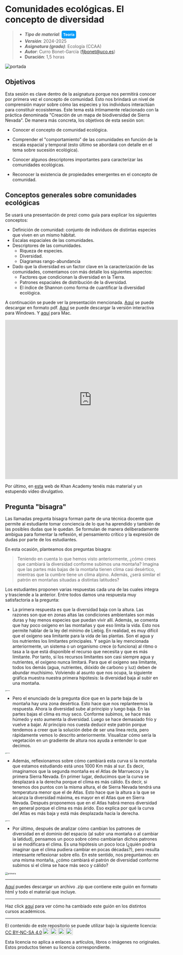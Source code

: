 # Comunidades ecológicas. El concepto de diversidad

> + **_Tipo de material_**: <span style="display: inline-block; font-size: 12px; color: white; background-color: #029BF9; border-radius: 5px; padding: 5px; font-weight: bold;"> Teoría</span>
> + **_Versión_**: 2024-2025
> + **_Asignatura (grado)_**: Ecología (CCAA)
> + **_Autor_**: Curro Bonet-García (fjbonet@uco.es)
> + **Duración**: 1,5 horas

![portada](https://raw.githubusercontent.com/aprendiendo-cosas/Te_comunidades_diversidad_ecologia_ccaa/refs/tags/2024_2025/imagenes/portada.png)




## Objetivos 

Esta sesión es clave dentro de la asignatura porque nos permitirá conocer por primera vez el concepto de comunidad. Esto nos brindará un nivel de comprensión mayor sobre cómo las especies y los individuos interactúan para constituir ecosistemas. Este tema está íntimamente relacionado con la práctica denominada "Creación de un mapa de biodiversidad de Sierra Nevada". De manera más concreta, los objetivos de esta sesión son:

+ Conocer el concepto de comunidad ecológica.

+ Comprender el "comportamiento" de las comunidades en función de la escala espacial y temporal (esto último se abordará con detalle en el tema sobre sucesión ecológica).

+ Conocer algunos descriptores importantes para caracterizar las comunidades ecológicas.

+ Reconocer la existencia de propiedades emergentes en el concepto de comunidad. 

  

## Conceptos generales sobre comunidades ecológicas

Se usará una presentación de prezi como guía para explicar los siguientes conceptos:

+ Definición de comunidad: conjunto de individuos de distintas especies que viven en un mismo hábitat.
+ Escalas espaciales de las comunidades.
+ Descriptores de las comunidades.
  + Riqueza de especies.
  + Diversidad.
  + Diagramas rango-abundancia
+ Dado que la diversidad es un factor clave en la caracterización de las comunidades, comentamos con más detalle los siguientes aspectos:
  + Factores que condicionan la diversidad en la Tierra.
  + Patrones espaciales de distribución de la diversidad.
  + El índice de Shannon como forma de cuantificar la diversidad ecológica.


A continuación se puede ver la presentación mencionada. [Aquí](https://github.com/aprendiendo-cosas/Te_comunidades_diversidad_ecologia_ccaa/raw/2025_2025/presentacion/comunidades_diversidad.pdf) se puede descargar en formato pdf. [Aquí](https://github.com/aprendiendo-cosas/Te_comunidades_diversidad_ecologia_ccaa/raw/2024_2025/presentacion/comunidades_diversidad.exe) se puede descargar la versión interactiva para Windows. Y [aquí](https://github.com/aprendiendo-cosas/Te_comunidades_diversidad_ecologia_ccaa/raw/2024_2025/presentacion/comunidades_diversidad.zip) para Mac.



<iframe src="https://prezi.com/p/embed/HVNUNV6AEAildf8Wawgi/" id="iframe_container" frameborder="0" webkitallowfullscreen="" mozallowfullscreen="" allowfullscreen="" allow="autoplay; fullscreen" height="515" width="560"></iframe>


Por último, en [esta](https://es.khanacademy.org/science/biology/ecology/community-structure-and-diversity/a/community-structure) web de Khan Academy tenéis más material y un estupendo vídeo divulgativo.



## Pregunta "bisagra"

Las llamadas pregunta bisagra forman parte de una técnica docente que permite al estudiante tomar conciencia de lo que ha aprendido y también de las posibles dudas que le quedan. Se formulan de manera deliberadamente ambigua para fomentar la reflexión, el pensamiento crítico y la expresión de dudas por parte de los estudiantes.

En esta ocasión, planteamos dos preguntas bisagra:

>Teniendo en cuenta lo que hemos visto anteriormente, ¿cómo crees que cambiará la diversidad conforme subimos una montaña? Imagina que las partes más bajas de la montaña tienen clima casi desértico, mientras que la cumbre tiene un clima alpino. Además, ¿será similar el patrón en montañas situadas a distintas latitudes?



Los estudiantes proponen varias respuestas cada una de las cuales integra y trasciende a la anterior. Entre todos damos una respuesta muy satisfactoria a la pregunta:



+ La primera respuesta es que la diversidad baja con la altura. Las razones son que en zonas altas las condiciones ambientales son más duras y hay menos especies que puedan vivir allí. Además, se comenta que hay poco oxígeno en las montañas y que eso limita la vida. Esto nos permite hablar de la ley del mínimo de Liebig. En realidad, es muy difícil que el oxígeno sea limitante para la vida de las plantas. Son el agua y los nutrientes los limitantes principales. Y según la ley mencionada anteriormente, un sistema o un organismo crece (o funciona) al ritmo o tasa a la que está disponible el recurso que necesita y que es más limitante. Por tanto, si los recursos limitantes son casi siempre agua y nutrientes, el oxígeno nunca limitará. Para que el oxígeno sea limitante, todos los demás (agua, nutrientes, dióxido de carbono y luz) deben de abundar muchísimo. Volviendo al asunto que nos ocupa, la siguiente gráfica muestra nuestra primera hipótesis: la diversidad baja al subir en una montaña. 

<img src="https://raw.githubusercontent.com/aprendiendo-cosas/Te_comunidades_diversidad_ecologia_ccaa/refs/tags/2024_2025/imagenes/mas_altura_menos_div.png" alt="primera" style="zoom:22%;" />

+ Pero el enunciado de la pregunta dice que en la parte baja de la montaña hay una zona desértica. Esto hace que nos replanteemos la respuesta. Ahora la diversidad sube al principio y luego baja. En las partes bajas el clima es muy seco. Conforme subimos, se hace más húmedo y esto aumenta la diversidad. Luego se hace demasiado frío y vuelve a bajar. Al principio nos cuesta deducir este patrón porque tendemos a creer que la solución debe de ser una línea recta, pero rápidamente vemos lo descrito anteriormente. Visualizar cómo sería la vegetación en un gradiente de altura nos ayuda a entender lo que decimos. 

  

<img src="https://raw.githubusercontent.com/aprendiendo-cosas/Te_comunidades_diversidad_ecologia_ccaa/refs/tags/2024_2025/imagenes/unimodal.png" alt="primera" style="zoom:22%;" />

+ Además, reflexionamos sobre cómo cambiará esta curva si la montaña que estamos estudiando está unos 1000 Km más al sur. Es decir, imaginamos que la segunda montaña es el Atlas de Marruecos y la primera Sierra Nevada. En primer lugar, deducimos que la curva se desplazará a la derecha porque el clima es más cálido. Es decir, si tenemos dos puntos con la misma altura, el de Sierra Nevada tendrá una temperatura menor que el de Atlas. Esto hace que la altura a la que se alcanza la diversidad máxima, es mayor en el Atlas que en Sierra Nevada. Después proponemos que en el Atlas habrá menos diversidad en general porque el clima es más árido. Eso explica por qué la curva del Atlas es más baja y está más desplazada hacia la derecha. 

  

<img src="https://raw.githubusercontent.com/aprendiendo-cosas/Te_comunidades_diversidad_ecologia_ccaa/refs/tags/2024_2025/imagenes/atlas_snevada.png" alt="primera" style="zoom:22%;" />



+ Por último, después de analizar cómo cambian los patrones de diversidad en el dominio del espacio (al subir una montaña o al cambiar la latidud), pensamos un poco sobre cómo cambiarían dichos patrones si se modificara el clima. Es una hipótesis un poco loca (¿quién podría imaginar que el clima pudiera cambiar en pocas décadas?), pero resulta interesante reflexionar sobre ello. En este sentido, nos preguntamos: en una misma montaña, ¿cómo cambiará el patrón de diversidad conforme subimos si el clima se hace más seco y cálido?

<img src="https://raw.githubusercontent.com/aprendiendo-cosas/Te_comunidades_diversidad_ecologia_ccaa/refs/tags/2024_2025/imagenes/cambio_clima.png" alt="primera" style="zoom:52%;" />



****

[Aquí](https://github.com/aprendiendo-cosas/Te_comunidades_diversidad_ecologia_ccaa/archive/refs/tags/2024_2025.zip) puedes descargar un archivo .zip que contiene este guión en formato html y todo el material que incluye.

****
Haz click [aquí](https://github.com/aprendiendo-cosas/Te_comunidades_diversidad_ecologia_ccaa/releases) para ver cómo ha cambiado este guión en los distintos cursos académicos.

****
 <p xmlns:cc="http://creativecommons.org/ns#" >El contenido de este repositorio se puede utilizar bajo la siguiente licencia:  <a  href="https://creativecommons.org/licenses/by-nc-sa/4.0/?ref=chooser-v1"  target="_blank" rel="license noopener noreferrer"  style="display:inline-block;">CC BY-NC-SA 4.0<img  style="height:22px!important;margin-left:3px;vertical-align:text-bottom;"   src="https://mirrors.creativecommons.org/presskit/icons/cc.svg?ref=chooser-v1"  alt=""><img  style="height:22px!important;margin-left:3px;vertical-align:text-bottom;"   src="https://mirrors.creativecommons.org/presskit/icons/by.svg?ref=chooser-v1"  alt=""><img  style="height:22px!important;margin-left:3px;vertical-align:text-bottom;"   src="https://mirrors.creativecommons.org/presskit/icons/nc.svg?ref=chooser-v1"  alt=""><img  style="height:22px!important;margin-left:3px;vertical-align:text-bottom;"   src="https://mirrors.creativecommons.org/presskit/icons/sa.svg?ref=chooser-v1"  alt=""></a></p> 

<p>Esta licencia no aplica a enlaces a artículos, libros o imágenes no originales. Estos productos tienen su licencia correspondiente.</p>
